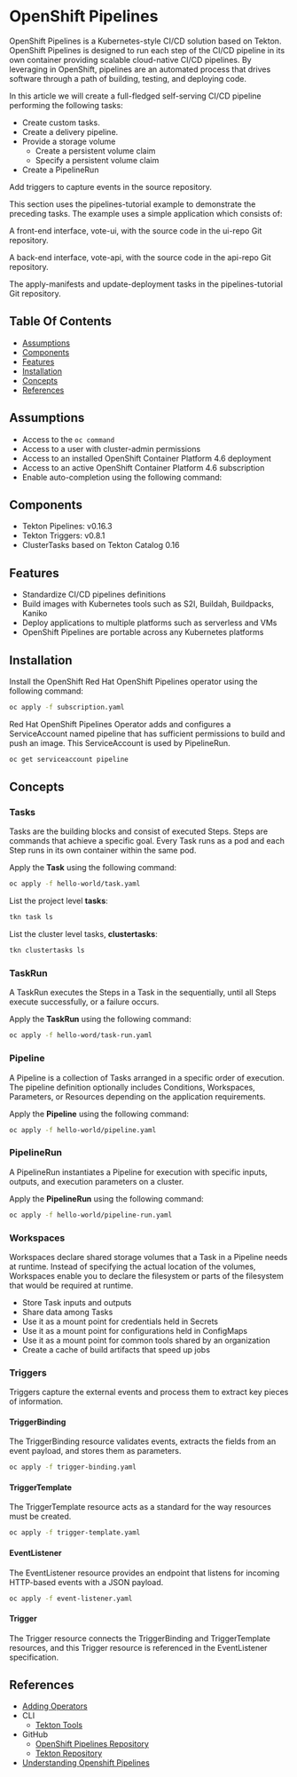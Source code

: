 # OpenShift Pipelines

OpenShift Pipelines is a Kubernetes-style CI/CD solution based on Tekton. OpenShift Pipelines is designed to run each 
step of the CI/CD pipeline in its own container providing scalable cloud-native CI/CD pipelines. By leveraging in 
OpenShift, pipelines are an automated process that drives software through a path of building, testing, and deploying 
code.

In this article we will create a full-fledged self-serving CI/CD pipeline performing the following tasks:
- Create custom tasks.
- Create a delivery pipeline.
- Provide a storage volume
  - Create a persistent volume claim 
  - Specify a persistent volume claim
- Create a PipelineRun 

Add triggers to capture events in the source repository.

This section uses the pipelines-tutorial example to demonstrate the preceding tasks. The example uses a simple application which consists of:

A front-end interface, vote-ui, with the source code in the ui-repo Git repository.

A back-end interface, vote-api, with the source code in the api-repo Git repository.

The apply-manifests and update-deployment tasks in the pipelines-tutorial Git repository.

## Table Of Contents
- [Assumptions](#assumptions)
- [Components](#components)
- [Features](#features)  
- [Installation](#installation)
- [Concepts](#concepts)  
- [References](#references)

## Assumptions
- Access to the `oc command`
- Access to a user with cluster-admin permissions
- Access to an installed OpenShift Container Platform 4.6 deployment
- Access to an active OpenShift Container Platform 4.6 subscription
- Enable auto-completion using the following command:

## Components
- Tekton Pipelines: v0.16.3
- Tekton Triggers: v0.8.1
- ClusterTasks based on Tekton Catalog 0.16

## Features
- Standardize CI/CD pipelines definitions
- Build images with Kubernetes tools such as S2I, Buildah, Buildpacks, Kaniko
- Deploy applications to multiple platforms such as serverless and VMs
- OpenShift Pipelines are portable across any Kubernetes platforms

## Installation
Install the OpenShift Red Hat OpenShift Pipelines operator using the following command: 
```bash
oc apply -f subscription.yaml
```

Red Hat OpenShift Pipelines Operator adds and configures a ServiceAccount named pipeline that has sufficient 
permissions to build and push an image. This ServiceAccount is used by PipelineRun.
```bash
oc get serviceaccount pipeline
```

## Concepts
### Tasks
Tasks are the building blocks and consist of executed Steps. Steps are commands that achieve a specific goal. Every 
Task runs as a pod and each Step runs in its own container within the same pod.

Apply the **Task** using the following command:
```bash
oc apply -f hello-world/task.yaml
```

List the project level **tasks**:
```bash
tkn task ls
```

List the cluster level tasks, **clustertasks**:
```bash
tkn clustertasks ls
```

### TaskRun
A TaskRun executes the Steps in a Task in the sequentially, until all Steps execute successfully, or a failure occurs.

Apply the **TaskRun** using the following command:
```bash
oc apply -f hello-word/task-run.yaml
```

### Pipeline
A Pipeline is a collection of Tasks arranged in a specific order of execution. The pipeline definition optionally 
includes Conditions, Workspaces, Parameters, or Resources depending on the application requirements.

Apply the **Pipeline** using the following command:
```bash
oc apply -f hello-world/pipeline.yaml
```

### PipelineRun
A PipelineRun instantiates a Pipeline for execution with specific inputs, outputs, and execution parameters on a 
cluster.

Apply the **PipelineRun** using the following command:
```bash
oc apply -f hello-world/pipeline-run.yaml
```

### Workspaces
Workspaces declare shared storage volumes that a Task in a Pipeline needs at runtime. Instead of specifying the actual 
location of the volumes, Workspaces enable you to declare the filesystem or parts of the filesystem that would be 
required at runtime. 

- Store Task inputs and outputs
- Share data among Tasks
- Use it as a mount point for credentials held in Secrets
- Use it as a mount point for configurations held in ConfigMaps
- Use it as a mount point for common tools shared by an organization
- Create a cache of build artifacts that speed up jobs

### Triggers
Triggers capture the external events and process them to extract key pieces of information.

#### TriggerBinding
The TriggerBinding resource validates events, extracts the fields from an event payload, and stores them as parameters.

```bash
oc apply -f trigger-binding.yaml
```

#### TriggerTemplate
The TriggerTemplate resource acts as a standard for the way resources must be created. 

```bash
oc apply -f trigger-template.yaml
```

#### EventListener
The EventListener resource provides an endpoint that listens for incoming HTTP-based events with a JSON payload.

```bash
oc apply -f event-listener.yaml
```

#### Trigger
The Trigger resource connects the TriggerBinding and TriggerTemplate resources, and this Trigger resource is referenced 
in the EventListener specification.

## References
- [Adding Operators](https://docs.openshift.com/container-platform/4.6/operators/admin/olm-adding-operators-to-cluster.html#olm-adding-operators-to-a-cluster)
- CLI
  - [Tekton Tools](https://github.com/tektoncd/cli/releases)
- GitHub
  - [OpenShift Pipelines Repository](https://github.com/openshift/pipelines-tutorial/)
  - [Tekton Repository](https://github.com/tektoncd/pipeline)
- [Understanding Openshift Pipelines](https://docs.openshift.com/container-platform/4.6/pipelines/understanding-openshift-pipelines.html?extIdCarryOver=true&sc_cid=701f2000001OH7iAAG)

